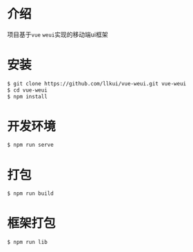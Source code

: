 # 介绍
项目基于`vue` `weui`实现的移动端ui框架

# 安装
```bash
$ git clone https://github.com/llkui/vue-weui.git vue-weui
$ cd vue-weui
$ npm install
```

# 开发环境
```bash
$ npm run serve
```

# 打包
```bash
$ npm run build
```

# 框架打包
```bash
$ npm run lib
```